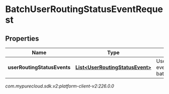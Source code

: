 # BatchUserRoutingStatusEventRequest


## Properties

| Name | Type | Description | Notes |
| ------------ | ------------- | ------------- | ------------- |
| **userRoutingStatusEvents** | [**List&lt;UserRoutingStatusEvent&gt;**](UserRoutingStatusEvent) | UserRoutingStatus events for this batch |  [optional] |




_com.mypurecloud.sdk.v2:platform-client-v2:226.0.0_
